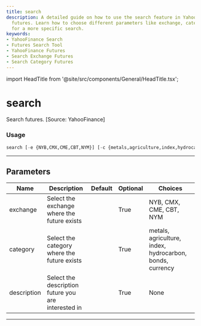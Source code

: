 ```yaml
---
title: search
description: A detailed guide on how to use the search feature in YahooFinance for
  futures. Learn how to choose different parameters like exchange, category and description
  for a more specific search.
keywords:
- YahooFinance Search
- Futures Search Tool
- YahooFinance Futures
- Search Exchange Futures
- Search Category Futures
---
```


import HeadTitle from '@site/src/components/General/HeadTitle.tsx';

<HeadTitle title="search - Futures - Reference | OpenBB Terminal Docs" />

# search

Search futures. [Source: YahooFinance]

### Usage

```python
search [-e {NYB,CMX,CME,CBT,NYM}] [-c {metals,agriculture,index,hydrocarbon,bonds,currency}] [-d DESCRIPTION [DESCRIPTION ...]]
```

---

## Parameters

| Name | Description | Default | Optional | Choices |
| ---- | ----------- | ------- | -------- | ------- |
| exchange | Select the exchange where the future exists |  | True | NYB, CMX, CME, CBT, NYM |
| category | Select the category where the future exists |  | True | metals, agriculture, index, hydrocarbon, bonds, currency |
| description | Select the description future you are interested in |  | True | None |

---
